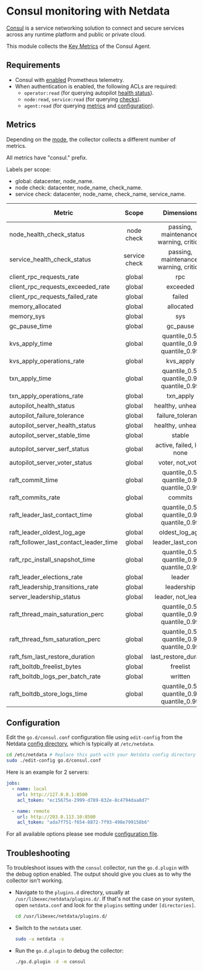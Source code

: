 <!--
title: "Consul monitoring with Netdata"
description: "Monitor the health and performance of Consul service meshes with zero configuration, per-second metric granularity, and interactive visualizations."
custom_edit_url: "https://github.com/netdata/go.d.plugin/edit/master/modules/consul/README.md"
sidebar_label: "Consul"
learn_status: "Published"
learn_topic_type: "References"
learn_rel_path: "References/Collectors references/Webapps"
-->

# Consul monitoring with Netdata

[Consul](https://www.consul.io/) is a service networking solution to connect and secure services across any runtime
platform and public or private cloud.

This module collects the [Key Metrics](https://developer.hashicorp.com/consul/docs/agent/telemetry#key-metrics) of the
Consul Agent.

## Requirements

- Consul
  with [enabled](https://developer.hashicorp.com/consul/docs/agent/config/config-files#telemetry-prometheus_retention_time)
  Prometheus telemetry.
- When authentication is enabled, the following ACLs are required:
    - `operator:read` (for querying
      autopilot [health status](https://developer.hashicorp.com/consul/api-docs/operator/autopilot#read-health)).
    - `node:read`, `service:read` (for
      querying [checks](https://developer.hashicorp.com/consul/api-docs/agent/check#list-checks)).
    - `agent:read` (for querying [metrics](https://developer.hashicorp.com/consul/api-docs/agent#view-metrics)
      and [configuration](https://developer.hashicorp.com/consul/api-docs/agent#read-configuration)).

## Metrics

Depending on
the [mode](https://developer.hashicorp.com/consul/docs/install/glossary#agent), the collector collects a different
number of metrics.

All metrics have "consul." prefix.

Labels per scope:

- global: datacenter, node_name.
- node check: datacenter, node_name, check_name.
- service check: datacenter, node_name, check_name, service_name.

| Metric                                 |     Scope     |                Dimensions                 |     Units     | Server Leader | Server Follower | Client |
|----------------------------------------|:-------------:|:-----------------------------------------:|:-------------:|:-------------:|:---------------:|:------:|
| node_health_check_status               |  node check   |  passing, maintenance, warning, critical  |    status     |      yes      |       yes       |  yes   |
| service_health_check_status            | service check |  passing, maintenance, warning, critical  |    status     |      yes      |       yes       |  yes   |
| client_rpc_requests_rate               |    global     |                    rpc                    |  requests/s   |      yes      |       yes       |  yes   |
| client_rpc_requests_exceeded_rate      |    global     |                 exceeded                  |  requests/s   |      yes      |       yes       |  yes   |
| client_rpc_requests_failed_rate        |    global     |                  failed                   |  requests/s   |      yes      |       yes       |  yes   |
| memory_allocated                       |    global     |                 allocated                 |     bytes     |      yes      |       yes       |  yes   |
| memory_sys                             |    global     |                    sys                    |     bytes     |      yes      |       yes       |  yes   |
| gc_pause_time                          |    global     |                 gc_pause                  |    seconds    |      yes      |       yes       |  yes   |
| kvs_apply_time                         |    global     | quantile_0.5, quantile_0.9, quantile_0.99 |      ms       |      yes      |       yes       |   no   |
| kvs_apply_operations_rate              |    global     |                 kvs_apply                 |     ops/s     |      yes      |       yes       |   no   |
| txn_apply_time                         |    global     | quantile_0.5, quantile_0.9, quantile_0.99 |      ms       |      yes      |       yes       |   no   |
| txn_apply_operations_rate              |    global     |                 txn_apply                 |     ops/s     |      yes      |       yes       |   no   |
| autopilot_health_status                |    global     |            healthy, unhealthy             |    status     |      yes      |       yes       |   no   |
| autopilot_failure_tolerance            |    global     |             failure_tolerance             |    servers    |      yes      |       yes       |   no   |
| autopilot_server_health_status         |    global     |            healthy, unhealthy             |    status     |      yes      |       yes       |   no   |
| autopilot_server_stable_time           |    global     |                  stable                   |    seconds    |      yes      |       yes       |   no   |
| autopilot_server_serf_status           |    global     |        active, failed, left, none         |    status     |      yes      |       yes       |   no   |
| autopilot_server_voter_status          |    global     |             voter, not_voter              |    status     |      yes      |       yes       |   no   |
| raft_commit_time                       |    global     | quantile_0.5, quantile_0.9, quantile_0.99 |      ms       |      yes      |       no        |   no   |
| raft_commits_rate                      |    global     |                  commits                  |   commits/s   |      yes      |       no        |   no   |
| raft_leader_last_contact_time          |    global     | quantile_0.5, quantile_0.9, quantile_0.99 |      ms       |      yes      |       no        |   no   |
| raft_leader_oldest_log_age             |    global     |              oldest_log_age               |    seconds    |      yes      |       no        |   no   |
| raft_follower_last_contact_leader_time |    global     |            leader_last_contact            |      ms       |      no       |       yes       |   no   |
| raft_rpc_install_snapshot_time         |    global     | quantile_0.5, quantile_0.9, quantile_0.99 |      ms       |      no       |       yes       |   no   |
| raft_leader_elections_rate             |    global     |                  leader                   |  elections/s  |      yes      |       yes       |   no   |
| raft_leadership_transitions_rate       |    global     |                leadership                 | transitions/s |      yes      |       yes       |   no   |
| server_leadership_status               |    global     |            leader, not_leader             |    status     |      yes      |       yes       |   no   |
| raft_thread_main_saturation_perc       |    global     | quantile_0.5, quantile_0.9, quantile_0.99 |  percentage   |      yes      |       yes       |   no   |
| raft_thread_fsm_saturation_perc        |    global     | quantile_0.5, quantile_0.9, quantile_0.99 |  percentage   |      yes      |       yes       |   no   |
| raft_fsm_last_restore_duration         |    global     |           last_restore_duration           |      ms       |      yes      |       yes       |   no   |
| raft_boltdb_freelist_bytes             |    global     |                 freelist                  |     bytes     |      yes      |       yes       |   no   |
| raft_boltdb_logs_per_batch_rate        |    global     |                  written                  |    logs/s     |      yes      |       yes       |   no   |
| raft_boltdb_store_logs_time            |    global     | quantile_0.5, quantile_0.9, quantile_0.99 |      ms       |      yes      |       yes       |   no   |

## Configuration

Edit the `go.d/consul.conf` configuration file using `edit-config` from the
Netdata [config directory](https://learn.netdata.cloud/docs/configure/nodes), which is typically at `/etc/netdata`.

```bash
cd /etc/netdata # Replace this path with your Netdata config directory
sudo ./edit-config go.d/consul.conf
```

Here is an example for 2 servers:

```yaml
jobs:
  - name: local
    url: http://127.0.0.1:8500
    acl_token: "ec15675e-2999-d789-832e-8c4794daa8d7"

  - name: remote
    url: http://203.0.113.10:8500
    acl_token: "ada7f751-f654-8872-7f93-498e799158b6"
```

For all available options please see
module [configuration file](https://github.com/netdata/go.d.plugin/blob/master/config/go.d/consul.conf).

## Troubleshooting

To troubleshoot issues with the `consul` collector, run the `go.d.plugin` with the debug option enabled. The output
should give you clues as to why the collector isn't working.

- Navigate to the `plugins.d` directory, usually at `/usr/libexec/netdata/plugins.d/`. If that's not the case on
  your system, open `netdata.conf` and look for the `plugins` setting under `[directories]`.

  ```bash
  cd /usr/libexec/netdata/plugins.d/
  ```

- Switch to the `netdata` user.

  ```bash
  sudo -u netdata -s
  ```

- Run the `go.d.plugin` to debug the collector:

  ```bash
  ./go.d.plugin -d -m consul
  ```
